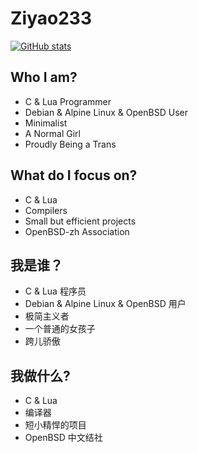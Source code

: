 # Ziyao233  

[![GitHub stats](https://github-readme-stats.vercel.app/api?username=ziyao233&show_icons=true&theme=tokyonight)](https://github.com/ziyao233)

## Who I am?  
- C & Lua Programmer
- Debian & Alpine Linux & OpenBSD User
- Minimalist
- A Normal Girl
- Proudly Being a Trans

## What do I focus on?  
- C & Lua  
- Compilers  
- Small but efficient projects  
- OpenBSD-zh Association

## 我是谁？
- C & Lua 程序员  
- Debian & Alpine Linux & OpenBSD 用户  
- 极简主义者  
- 一个普通的女孩子  
- 跨儿骄傲  

## 我做什么?  
- C & Lua
- 编译器  
- 短小精悍的项目  
- OpenBSD 中文结社  

